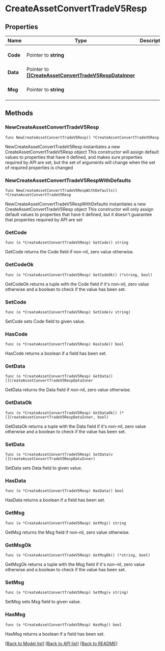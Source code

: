 # CreateAssetConvertTradeV5Resp

## Properties

Name | Type | Description | Notes
------------ | ------------- | ------------- | -------------
**Code** | Pointer to **string** |  | [optional] [default to ""]
**Data** | Pointer to [**[]CreateAssetConvertTradeV5RespDataInner**](CreateAssetConvertTradeV5RespDataInner.md) |  | [optional] 
**Msg** | Pointer to **string** |  | [optional] [default to ""]

## Methods

### NewCreateAssetConvertTradeV5Resp

`func NewCreateAssetConvertTradeV5Resp() *CreateAssetConvertTradeV5Resp`

NewCreateAssetConvertTradeV5Resp instantiates a new CreateAssetConvertTradeV5Resp object
This constructor will assign default values to properties that have it defined,
and makes sure properties required by API are set, but the set of arguments
will change when the set of required properties is changed

### NewCreateAssetConvertTradeV5RespWithDefaults

`func NewCreateAssetConvertTradeV5RespWithDefaults() *CreateAssetConvertTradeV5Resp`

NewCreateAssetConvertTradeV5RespWithDefaults instantiates a new CreateAssetConvertTradeV5Resp object
This constructor will only assign default values to properties that have it defined,
but it doesn't guarantee that properties required by API are set

### GetCode

`func (o *CreateAssetConvertTradeV5Resp) GetCode() string`

GetCode returns the Code field if non-nil, zero value otherwise.

### GetCodeOk

`func (o *CreateAssetConvertTradeV5Resp) GetCodeOk() (*string, bool)`

GetCodeOk returns a tuple with the Code field if it's non-nil, zero value otherwise
and a boolean to check if the value has been set.

### SetCode

`func (o *CreateAssetConvertTradeV5Resp) SetCode(v string)`

SetCode sets Code field to given value.

### HasCode

`func (o *CreateAssetConvertTradeV5Resp) HasCode() bool`

HasCode returns a boolean if a field has been set.

### GetData

`func (o *CreateAssetConvertTradeV5Resp) GetData() []CreateAssetConvertTradeV5RespDataInner`

GetData returns the Data field if non-nil, zero value otherwise.

### GetDataOk

`func (o *CreateAssetConvertTradeV5Resp) GetDataOk() (*[]CreateAssetConvertTradeV5RespDataInner, bool)`

GetDataOk returns a tuple with the Data field if it's non-nil, zero value otherwise
and a boolean to check if the value has been set.

### SetData

`func (o *CreateAssetConvertTradeV5Resp) SetData(v []CreateAssetConvertTradeV5RespDataInner)`

SetData sets Data field to given value.

### HasData

`func (o *CreateAssetConvertTradeV5Resp) HasData() bool`

HasData returns a boolean if a field has been set.

### GetMsg

`func (o *CreateAssetConvertTradeV5Resp) GetMsg() string`

GetMsg returns the Msg field if non-nil, zero value otherwise.

### GetMsgOk

`func (o *CreateAssetConvertTradeV5Resp) GetMsgOk() (*string, bool)`

GetMsgOk returns a tuple with the Msg field if it's non-nil, zero value otherwise
and a boolean to check if the value has been set.

### SetMsg

`func (o *CreateAssetConvertTradeV5Resp) SetMsg(v string)`

SetMsg sets Msg field to given value.

### HasMsg

`func (o *CreateAssetConvertTradeV5Resp) HasMsg() bool`

HasMsg returns a boolean if a field has been set.


[[Back to Model list]](../README.md#documentation-for-models) [[Back to API list]](../README.md#documentation-for-api-endpoints) [[Back to README]](../README.md)


